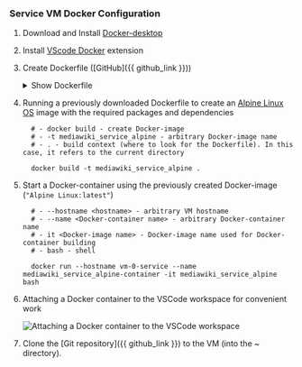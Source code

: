 <!-- # Service VM Docker Configuration-->

### Service VM Docker Configuration

1. Download and Install [Docker-desktop](https://www.docker.com/products/docker-desktop/ "Download Docker-desktop")
2. Install [VScode Docker](https://marketplace.visualstudio.com/items?itemName=ms-azuretools.vscode-docker) extension
3. Create Dockerfile ([GitHub]({{ github_link }}))

    <details>
    <summary>Show Dockerfile</summary>

         --8<-- "docs/assets/files/Dockerfile"
    
    </details>



4. Running a previously downloaded Dockerfile to create an [Alpine Linux OS](https://alpinelinux.org/) image with the required packages and dependencies
       
         # - docker build - create Docker-image  
         # - -t mediawiki_service_alpine - arbitrary Docker-image name  
         # - . - build context (where to look for the Dockerfile). In this case, it refers to the current directory  

         docker build -t mediawiki_service_alpine .  

5. Start a Docker-container using the previously created Docker-image (``"Alpine Linux:latest"``)

         # - --hostname <hostname> - arbitrary VM hostname  
         # - --name <Docker-container name> - arbitrary Docker-container name
         # - it <Docker-image name> - Docker-image name used for Docker-container building
         # - bash - shell

         docker run --hostname vm-0-service --name mediawiki_service_alpine-container -it mediawiki_service_alpine bash

6. Attaching a Docker container to the VSCode workspace for convenient work

    <img src="../assets/images/3.1. service_vm_docker_setup.gif" alt="Attaching a Docker container to the VSCode workspace"/>

7. Clone the [Git repository]({{ github_link }}) to the VM (into the ~ directory).




<!-- ```Dockerfile
--8<-- "docs/assets/files/Dockerfile"
``` -->

<!-- <details>
<summary>Show Dockerfile</summary>

```Dockerfile
--8<-- "docs/assets/files/Dockerfile"
```
    
</details> -->